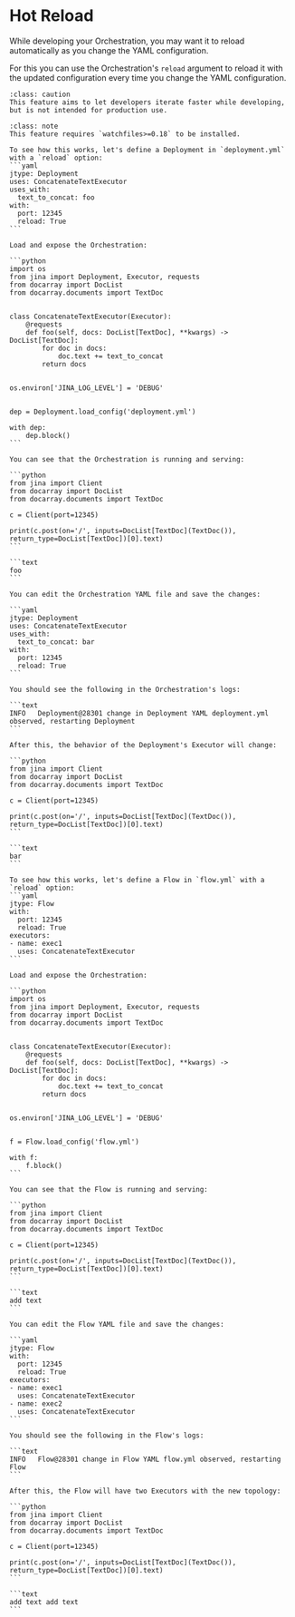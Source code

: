 # Hot Reload

While developing your Orchestration, you may want it to reload automatically as you change the YAML configuration.

For this you can use the Orchestration's `reload` argument to reload it with the updated configuration every time you change the YAML configuration.

````{admonition} Caution
:class: caution
This feature aims to let developers iterate faster while developing, but is not intended for production use.
````

````{admonition} Note
:class: note
This feature requires `watchfiles>=0.18` to be installed.
````

````{tab} Deployment
To see how this works, let's define a Deployment in `deployment.yml` with a `reload` option:
```yaml
jtype: Deployment
uses: ConcatenateTextExecutor
uses_with:
  text_to_concat: foo
with:
  port: 12345
  reload: True
```

Load and expose the Orchestration:

```python
import os
from jina import Deployment, Executor, requests
from docarray import DocList
from docarray.documents import TextDoc


class ConcatenateTextExecutor(Executor):
    @requests
    def foo(self, docs: DocList[TextDoc], **kwargs) -> DocList[TextDoc]:
        for doc in docs:
            doc.text += text_to_concat
        return docs


os.environ['JINA_LOG_LEVEL'] = 'DEBUG'


dep = Deployment.load_config('deployment.yml')

with dep:
    dep.block()
```

You can see that the Orchestration is running and serving:

```python
from jina import Client
from docarray import DocList
from docarray.documents import TextDoc

c = Client(port=12345)

print(c.post(on='/', inputs=DocList[TextDoc](TextDoc()), return_type=DocList[TextDoc])[0].text)
```

```text
foo
```

You can edit the Orchestration YAML file and save the changes:

```yaml
jtype: Deployment
uses: ConcatenateTextExecutor
uses_with:
  text_to_concat: bar
with:
  port: 12345
  reload: True
```

You should see the following in the Orchestration's logs:

```text
INFO   Deployment@28301 change in Deployment YAML deployment.yml observed, restarting Deployment                                                   
```

After this, the behavior of the Deployment's Executor will change:

```python
from jina import Client
from docarray import DocList
from docarray.documents import TextDoc

c = Client(port=12345)

print(c.post(on='/', inputs=DocList[TextDoc](TextDoc()), return_type=DocList[TextDoc])[0].text)
```

```text
bar
```
````

````{tab} Flow
To see how this works, let's define a Flow in `flow.yml` with a `reload` option:
```yaml
jtype: Flow
with:
  port: 12345
  reload: True
executors:
- name: exec1
  uses: ConcatenateTextExecutor
```

Load and expose the Orchestration:

```python
import os
from jina import Deployment, Executor, requests
from docarray import DocList
from docarray.documents import TextDoc


class ConcatenateTextExecutor(Executor):
    @requests
    def foo(self, docs: DocList[TextDoc], **kwargs) -> DocList[TextDoc]:
        for doc in docs:
            doc.text += text_to_concat
        return docs


os.environ['JINA_LOG_LEVEL'] = 'DEBUG'


f = Flow.load_config('flow.yml')

with f:
    f.block()
```

You can see that the Flow is running and serving:

```python
from jina import Client
from docarray import DocList
from docarray.documents import TextDoc

c = Client(port=12345)

print(c.post(on='/', inputs=DocList[TextDoc](TextDoc()), return_type=DocList[TextDoc])[0].text)
```

```text
add text
```

You can edit the Flow YAML file and save the changes:

```yaml
jtype: Flow
with:
  port: 12345
  reload: True
executors:
- name: exec1
  uses: ConcatenateTextExecutor
- name: exec2
  uses: ConcatenateTextExecutor
```

You should see the following in the Flow's logs:

```text
INFO   Flow@28301 change in Flow YAML flow.yml observed, restarting Flow                                                   
```

After this, the Flow will have two Executors with the new topology:

```python
from jina import Client
from docarray import DocList
from docarray.documents import TextDoc

c = Client(port=12345)

print(c.post(on='/', inputs=DocList[TextDoc](TextDoc()), return_type=DocList[TextDoc])[0].text)
```

```text
add text add text
```
